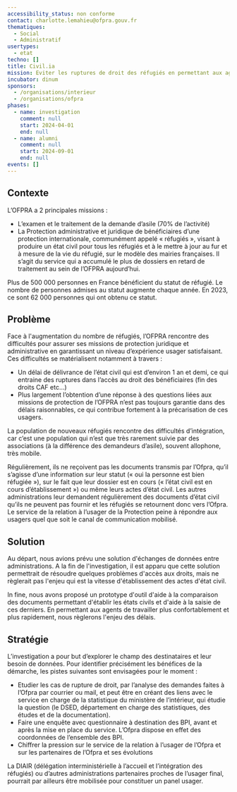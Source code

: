 ```yaml
---
accessibility_status: non conforme
contact: charlotte.lemahieu@ofpra.gouv.fr
thematiques:
  - Social
  - Administratif
usertypes:
  - etat
techno: []
title: Civil.ia
mission: Eviter les ruptures de droit des réfugiés en permettant aux agents de mieux travailler
incubator: dinum
sponsors:
  - /organisations/interieur
  - /organisations/ofpra
phases:
  - name: investigation
    comment: null
    start: 2024-04-01
    end: null
  - name: alumni
    comment: null
    start: 2024-09-01
    end: null
events: []
---
```

## Contexte 
L’OFPRA a 2 principales missions :

* L’examen et le traitement de la demande d’asile (70% de l’activité)
* La Protection administrative et juridique de bénéficiaires d’une protection internationale, communément appelé « réfugiés », visant à produire un état civil pour tous les réfugiés et à le mettre à jour au fur et à mesure de la vie du réfugié, sur le modèle des mairies françaises. Il s’agit du service qui a accumulé le plus de dossiers en retard de traitement au sein de l’OFPRA aujourd’hui. 

Plus de 500 000 personnes en France bénéficient du statut de réfugié. Le nombre de personnes admises au statut augmente chaque année. En 2023, ce sont 62 000 personnes qui ont obtenu ce statut. 

## Problème 
Face à l'augmentation du nombre de réfugiés, l’OFPRA rencontre des difficultés pour assurer ses missions de protection juridique et administrative en garantissant un niveau d’expérience usager satisfaisant. Ces difficultés se matérialisent notamment à travers :

* Un délai de délivrance de l’état civil qui est d’environ 1 an et demi, ce qui entraine des ruptures dans l’accès au droit des bénéficiaires (fin des droits CAF etc…) 
* Plus largement l’obtention d’une réponse à des questions liées aux missions de protection de l’OFPRA n’est pas toujours garantie dans des délais raisonnables, ce qui contribue fortement à la précarisation de ces usagers. 

La population de nouveaux réfugiés rencontre des difficultés d’intégration, car c’est une population qui n’est que très rarement suivie par des associations (à la différence des demandeurs d’asile), souvent allophone, très mobile. 

Régulièrement, ils ne reçoivent pas les documents transmis par l’Ofpra, qu’il s’agisse d’une information sur leur statut (« oui la personne est bien réfugiée »), sur le fait que leur dossier est en cours (« l’état civil est en cours d’établissement ») ou même leurs actes d’état civil. 
Les autres administrations leur demandent régulièrement des documents d’état civil qu’ils ne peuvent pas fournir et les réfugiés se retournent donc vers l’Ofpra. Le service de la relation à l’usager de la Protection peine à répondre aux usagers quel que soit le canal de communication mobilisé.  

## Solution

Au départ, nous avions prévu une solution d'échanges de données entre administrations. A la fin de l'investigation, il est apparu que cette solution permettrait de résoudre quelques problèmes d'accès aux droits, mais ne règlerait pas l'enjeu qui est la vitesse d'établissement des actes d'état civil. 

In fine, nous avons proposé un prototype d'outil d'aide à la comparaison des documents permettant d'établir les états civils et d'aide à la saisie de ces derniers. En permettant aux agents de travailler plus confortablement et plus rapidement, nous règlerons l'enjeu des délais. 


## Stratégie

L’investigation a pour but d’explorer le champ des destinataires et leur besoin de données.
Pour identifier précisément les bénéfices de la démarche, les pistes suivantes sont envisagées pour le moment : 
* Etudier les cas de rupture de droit, par l’analyse des demandes faites à l’Ofpra par courrier ou mail, et peut être en créant des liens avec le service en charge de la statistique du ministère de l’intérieur, qui étudie la question (le DSED, département en charge des statistiques, des études et de la documentation). 
* Faire une enquête avec questionnaire à destination des BPI, avant et après la mise en place du service. L’Ofpra dispose en effet des coordonnées de l’ensemble des BPI.  
* Chiffrer la pression sur le service de la relation à l’usager de l’Ofpra et sur les partenaires de l’Ofpra et ses évolutions 

La DIAIR (délégation interministérielle à l’accueil et l’intégration des réfugiés) ou d’autres administrations partenaires proches de l’usager final, pourrait par ailleurs être mobilisée pour constituer un panel usager. 
